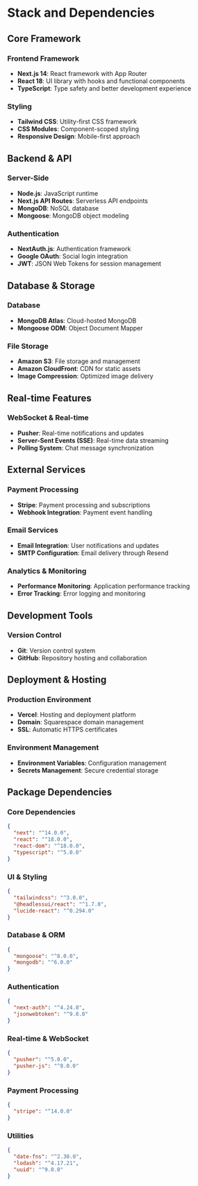 # Stack and Dependencies

## Core Framework

### Frontend Framework
- **Next.js 14**: React framework with App Router
- **React 18**: UI library with hooks and functional components
- **TypeScript**: Type safety and better development experience

### Styling
- **Tailwind CSS**: Utility-first CSS framework
- **CSS Modules**: Component-scoped styling
- **Responsive Design**: Mobile-first approach

## Backend & API

### Server-Side
- **Node.js**: JavaScript runtime
- **Next.js API Routes**: Serverless API endpoints
- **MongoDB**: NoSQL database
- **Mongoose**: MongoDB object modeling

### Authentication
- **NextAuth.js**: Authentication framework
- **Google OAuth**: Social login integration
- **JWT**: JSON Web Tokens for session management

## Database & Storage

### Database
- **MongoDB Atlas**: Cloud-hosted MongoDB
- **Mongoose ODM**: Object Document Mapper

### File Storage
- **Amazon S3**: File storage and management
- **Amazon CloudFront**: CDN for static assets
- **Image Compression**: Optimized image delivery

## Real-time Features

### WebSocket & Real-time
- **Pusher**: Real-time notifications and updates
- **Server-Sent Events (SSE)**: Real-time data streaming
- **Polling System**: Chat message synchronization

## External Services

### Payment Processing
- **Stripe**: Payment processing and subscriptions
- **Webhook Integration**: Payment event handling

### Email Services
- **Email Integration**: User notifications and updates
- **SMTP Configuration**: Email delivery through Resend

### Analytics & Monitoring
- **Performance Monitoring**: Application performance tracking
- **Error Tracking**: Error logging and monitoring

## Development Tools

### Version Control
- **Git**: Version control system
- **GitHub**: Repository hosting and collaboration

## Deployment & Hosting

### Production Environment
- **Vercel**: Hosting and deployment platform
- **Domain**: Squarespace domain management
- **SSL**: Automatic HTTPS certificates

### Environment Management
- **Environment Variables**: Configuration management
- **Secrets Management**: Secure credential storage

## Package Dependencies

### Core Dependencies
```json
{
  "next": "^14.0.0",
  "react": "^18.0.0",
  "react-dom": "^18.0.0",
  "typescript": "^5.0.0"
}
```

### UI & Styling
```json
{
  "tailwindcss": "^3.0.0",
  "@headlessui/react": "^1.7.0",
  "lucide-react": "^0.294.0"
}
```

### Database & ORM
```json
{
  "mongoose": "^8.0.0",
  "mongodb": "^6.0.0"
}
```

### Authentication
```json
{
  "next-auth": "^4.24.0",
  "jsonwebtoken": "^9.0.0"
}
```

### Real-time & WebSocket
```json
{
  "pusher": "^5.0.0",
  "pusher-js": "^8.0.0"
}
```

### Payment Processing
```json
{
  "stripe": "^14.0.0"
}
```

### Utilities
```json
{
  "date-fns": "^2.30.0",
  "lodash": "^4.17.21",
  "uuid": "^9.0.0"
}
```
